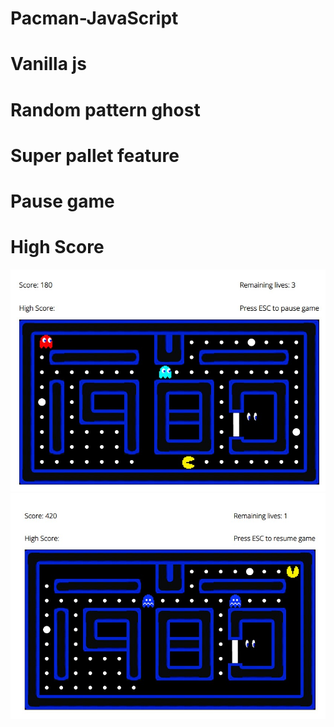 # Pacman-JavaScript
# Vanilla js 
# Random pattern ghost 
# Super pallet feature 
# Pause game 
# High Score 
![screen1](https://github.com/Djolen/Pacman-JavaScript/blob/master/Screenshot_1.jpg?raw=true)
![screen1](https://github.com/Djolen/Pacman-JavaScript/blob/master/Screenshot_2.jpg?raw=true)
